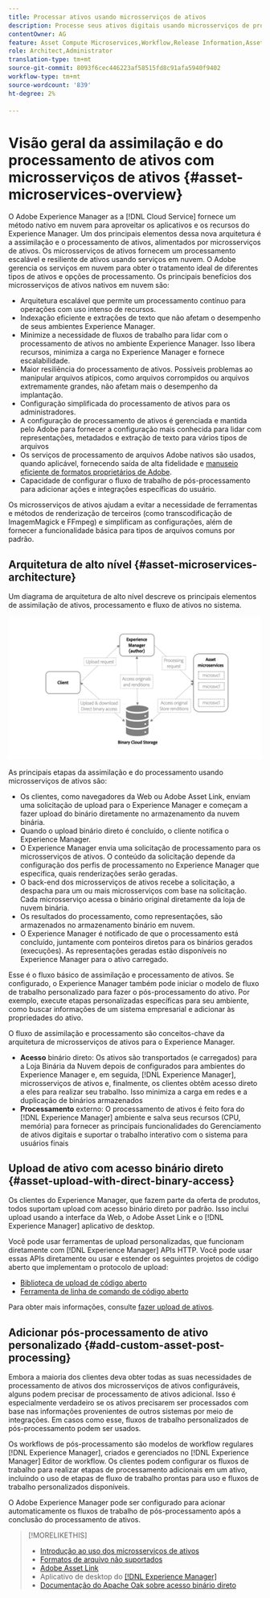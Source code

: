 ```yaml
---
title: Processar ativos usando microsserviços de ativos
description: Processe seus ativos digitais usando microsserviços de processamento de ativos escaláveis e nativos em nuvem.
contentOwner: AG
feature: Asset Compute Microservices,Workflow,Release Information,Asset Processing
role: Architect,Administrator
translation-type: tm+mt
source-git-commit: 8093f6cec446223af58515fd8c91afa5940f9402
workflow-type: tm+mt
source-wordcount: '839'
ht-degree: 2%

---
```



# Visão geral da assimilação e do processamento de ativos com microsserviços de ativos {#asset-microservices-overview}

O Adobe Experience Manager as a [!DNL Cloud Service] fornece um método nativo em nuvem para aproveitar os aplicativos e os recursos do Experience Manager. Um dos principais elementos dessa nova arquitetura é a assimilação e o processamento de ativos, alimentados por microsserviços de ativos. Os microsserviços de ativos fornecem um processamento escalável e resiliente de ativos usando serviços em nuvem. O Adobe gerencia os serviços em nuvem para obter o tratamento ideal de diferentes tipos de ativos e opções de processamento. Os principais benefícios dos microsserviços de ativos nativos em nuvem são:

* Arquitetura escalável que permite um processamento contínuo para operações com uso intenso de recursos.
* Indexação eficiente e extrações de texto que não afetam o desempenho de seus ambientes Experience Manager.
* Minimize a necessidade de fluxos de trabalho para lidar com o processamento de ativos no ambiente Experience Manager. Isso libera recursos, minimiza a carga no Experience Manager e fornece escalabilidade.
* Maior resiliência do processamento de ativos. Possíveis problemas ao manipular arquivos atípicos, como arquivos corrompidos ou arquivos extremamente grandes, não afetam mais o desempenho da implantação.
* Configuração simplificada do processamento de ativos para os administradores.
* A configuração de processamento de ativos é gerenciada e mantida pelo Adobe para fornecer a configuração mais conhecida para lidar com representações, metadados e extração de texto para vários tipos de arquivos
* Os serviços de processamento de arquivos Adobe nativos são usados, quando aplicável, fornecendo saída de alta fidelidade e [manuseio eficiente de formatos proprietários de Adobe](file-format-support.md).
* Capacidade de configurar o fluxo de trabalho de pós-processamento para adicionar ações e integrações específicas do usuário.

Os microsserviços de ativos ajudam a evitar a necessidade de ferramentas e métodos de renderização de terceiros (como transcodificação de ImagemMagick e FFmpeg) e simplificam as configurações, além de fornecer a funcionalidade básica para tipos de arquivos comuns por padrão.

## Arquitetura de alto nível {#asset-microservices-architecture}

Um diagrama de arquitetura de alto nível descreve os principais elementos de assimilação de ativos, processamento e fluxo de ativos no sistema.

<!-- Proposed DRAFT diagram for asset microservices overview - see section "Asset processing - high-level diagram" in the PPTX deck

https://adobe-my.sharepoint.com/personal/gklebus_adobe_com/_layouts/15/guestaccess.aspx?guestaccesstoken=jexDC5ZnepXSt6dTPciH66TzckS1BPEfdaZuSgHugL8%3D&docid=2_1ec37f0bd4cc74354b4f481cd420e07fc&rev=1&e=CdgElS
-->

![Assimilação e processamento de ativos com ](assets/asset-microservices-overview.png "microsserviços de ativosAssimilação e processamento de ativos com microsserviços de ativos")

As principais etapas da assimilação e do processamento usando microsserviços de ativos são:

* Os clientes, como navegadores da Web ou Adobe Asset Link, enviam uma solicitação de upload para o Experience Manager e começam a fazer upload do binário diretamente no armazenamento da nuvem binária.
* Quando o upload binário direto é concluído, o cliente notifica o Experience Manager.
* O Experience Manager envia uma solicitação de processamento para os microsserviços de ativos. O conteúdo da solicitação depende da configuração dos perfis de processamento no Experience Manager que especifica, quais renderizações serão geradas.
* O back-end dos microsserviços de ativos recebe a solicitação, a despacha para um ou mais microsserviços com base na solicitação. Cada microsserviço acessa o binário original diretamente da loja de nuvem binária.
* Os resultados do processamento, como representações, são armazenados no armazenamento binário em nuvem.
* O Experience Manager é notificado de que o processamento está concluído, juntamente com ponteiros diretos para os binários gerados (execuções). As representações geradas estão disponíveis no Experience Manager para o ativo carregado.

Esse é o fluxo básico de assimilação e processamento de ativos. Se configurado, o Experience Manager também pode iniciar o modelo de fluxo de trabalho personalizado para fazer o pós-processamento do ativo. Por exemplo, execute etapas personalizadas específicas para seu ambiente, como buscar informações de um sistema empresarial e adicionar às propriedades do ativo.

O fluxo de assimilação e processamento são conceitos-chave da arquitetura de microsserviços de ativos para o Experience Manager.

* **Acesso** binário direto: Os ativos são transportados (e carregados) para a Loja Binária da Nuvem depois de configurados para ambientes do Experience Manager e, em seguida,  [!DNL Experience Manager], microsserviços de ativos e, finalmente, os clientes obtêm acesso direto a eles para realizar seu trabalho. Isso minimiza a carga em redes e a duplicação de binários armazenados
* **Processamento** externo: O processamento de ativos é feito fora do  [!DNL Experience Manager] ambiente e salva seus recursos (CPU, memória) para fornecer as principais funcionalidades do Gerenciamento de ativos digitais e suportar o trabalho interativo com o sistema para usuários finais

## Upload de ativo com acesso binário direto {#asset-upload-with-direct-binary-access}

Os clientes do Experience Manager, que fazem parte da oferta de produtos, todos suportam upload com acesso binário direto por padrão. Isso inclui upload usando a interface da Web, o Adobe Asset Link e o [!DNL Experience Manager] aplicativo de desktop.

Você pode usar ferramentas de upload personalizadas, que funcionam diretamente com [!DNL Experience Manager] APIs HTTP. Você pode usar essas APIs diretamente ou usar e estender os seguintes projetos de código aberto que implementam o protocolo de upload:

* [Biblioteca de upload de código aberto](https://github.com/adobe/aem-upload)
* [Ferramenta de linha de comando de código aberto](https://github.com/adobe/aio-cli-plugin-aem)

Para obter mais informações, consulte [fazer upload de ativos](add-assets.md).

## Adicionar pós-processamento de ativo personalizado {#add-custom-asset-post-processing}

Embora a maioria dos clientes deva obter todas as suas necessidades de processamento de ativos dos microsserviços de ativos configuráveis, alguns podem precisar de processamento de ativos adicional. Isso é especialmente verdadeiro se os ativos precisarem ser processados com base nas informações provenientes de outros sistemas por meio de integrações. Em casos como esse, fluxos de trabalho personalizados de pós-processamento podem ser usados.

Os workflows de pós-processamento são modelos de workflow regulares [!DNL Experience Manager], criados e gerenciados no [!DNL Experience Manager] Editor de workflow. Os clientes podem configurar os fluxos de trabalho para realizar etapas de processamento adicionais em um ativo, incluindo o uso de etapas de fluxo de trabalho prontas para uso e fluxos de trabalho personalizados disponíveis.

O Adobe Experience Manager pode ser configurado para acionar automaticamente os fluxos de trabalho de pós-processamento após a conclusão do processamento de ativos.

<!-- TBD asgupta, Engg: Create some asset-microservices-data-flow-diagram.
-->

>[!MORELIKETHIS]
>
>* [Introdução ao uso dos microsserviços de ativos](asset-microservices-configure-and-use.md)
>* [Formatos de arquivo não suportados](file-format-support.md)
>* [Adobe Asset Link](https://helpx.adobe.com/br/enterprise/using/adobe-asset-link.html)
>* Aplicativo de desktop do [[!DNL Experience Manager]  ](https://experienceleague.adobe.com/docs/experience-manager-desktop-app/using/introduction.html)
>* [Documentação do Apache Oak sobre acesso binário direto](https://jackrabbit.apache.org/oak/docs/features/direct-binary-access.html)

